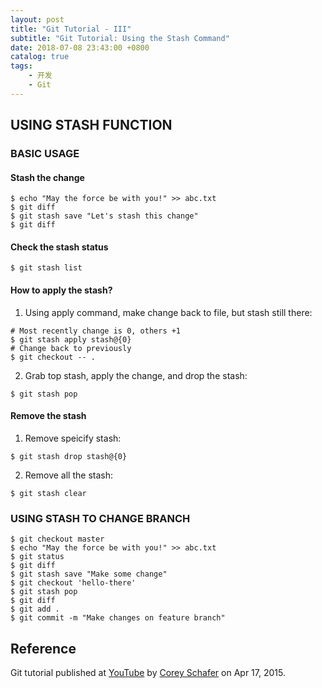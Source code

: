 ```yaml
---
layout: post
title: "Git Tutorial - III"
subtitle: "Git Tutorial: Using the Stash Command"
date: 2018-07-08 23:43:00 +0800
catalog: true
tags:
    - 开发
    - Git
---
```

## USING STASH FUNCTION

### BASIC USAGE

#### Stash the change
```
$ echo "May the force be with you!" >> abc.txt
$ git diff
$ git stash save "Let's stash this change"
$ git diff
```

#### Check the stash status
```
$ git stash list
```

#### How to apply the stash?
1. Using apply command, make change back to file, but stash still there:
```
# Most recently change is 0, others +1
$ git stash apply stash@{0}
# Change back to previously
$ git checkout -- .
```

2. Grab top stash, apply the change, and drop the stash: 
```
$ git stash pop
```

#### Remove the stash
1. Remove speicify stash:
```
$ git stash drop stash@{0}
```
2. Remove all the stash:
```
$ git stash clear
```

### USING STASH TO CHANGE BRANCH

```
$ git checkout master
$ echo "May the force be with you!" >> abc.txt
$ git status
$ git diff
$ git stash save "Make some change"
$ git checkout 'hello-there'
$ git stash pop
$ git diff
$ git add .
$ git commit -m "Make changes on feature branch"
```

## Reference
Git tutorial published at [YouTube][1] by [Corey Schafer][2] on Apr 17, 2015.

[1]: https://www.youtube.com/watch?v=KLEDKgMmbBI "Git Tutorial: Using the Stash Command"

[2]: http://coreyms.com/ "Corey Schafer"